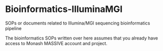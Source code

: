 # Bioinformatics-IlluminaMGI
SOPs or documents related to Illumina/MGI sequencing bioinformatics pipeline

The bioinformatics SOPs written over here assumes that you already have access to Monash MASSIVE account and project.
